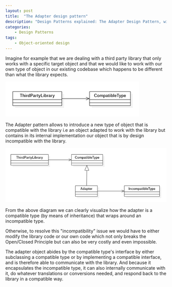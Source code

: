 ```yaml
---
layout: post
title:  "The Adapter design pattern"
description: "Design Patterns explained: The Adapter Design Pattern, with example code and diagrams"
categories: 
    - Design Patterns
tags:
    - Object-oriented design
---
```


Imagine for example that we are dealing with a third party library that only works with a specific target object and that we would like to work with our own type of object in our existing codebase which happens to be different than what the library expects. 

![Adapter design diagram 1](/images/blog/design-patterns-adapter/design_patterns_adapter_diagram_1.png)

The Adapter pattern allows to introduce a new type of object that is compatible with the library i.e an object adapted to work with the library but contains in its internal implementation our object that is by design incompatible with the library.

![Adapter design diagram 2](/images/blog/design-patterns-adapter/design_patterns_adapter_diagram_2.png)

From the above diagram we can clearly visualize how the adapter is a compatible type (by means of inheritance) that wraps around an incompatible type.

Otherwise, to resolve this "incompatibility" issue we would have to either modify the library code or our own code which not only breaks the Open/Closed Principle but can also be very costly and even impossible.

The adapter object abides by the compatible type's interface by either subclassing a compatible type or by implementing a compatible interface, and is therefore able to communicate with the library. And because it encapsulates the incompatible type, it can also internally communicate with it, do whatever translations or conversions needed, and respond back to the library in a compatible way.


